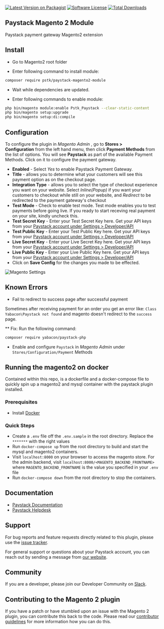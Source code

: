 [![Latest Version on Packagist][ico-version]][link-packagist]
[![Software License][ico-license]](LICENSE)
[![Total Downloads][ico-downloads]][link-downloads]

## Paystack Magento 2 Module

Paystack payment gateway Magento2 extension

## Install

* Go to Magento2 root folder

* Enter following command to install module:

```bash
composer require pstk/paystack-magento2-module
```

* Wait while dependencies are updated.

* Enter following commands to enable module:

```bash
php bin/magento module:enable Pstk_Paystack --clear-static-content
php bin/magento setup:upgrade
php bin/magento setup:di:compile
```

## Configuration

To configure the plugin in *Magento Admin* , go to __Stores > Configuration__ from the left hand menu, then click __Payment Methods__ from the list of options. You will see __Paystack__ as part of the available Payment Methods. Click on it to configure the payment gateway.

* __Enabled__ - Select _Yes_ to enable Paystack Payment Gateway.
* __Title__ - allows you to determine what your customers will see this payment option as on the checkout page.
* __Integration Type__ - allows you to select the type of checkout experience you want on your website. Select _Inline(Popup)_ if you want your customers to checkout while still on your website, and _Redirect_ to be redirected to the payment gateway's checkout
* __Test Mode__ - Check to enable test mode. Test mode enables you to test payments before going live. If you ready to start receving real payment on your site, kindly uncheck this.
* __Test Secret Key__ - Enter your Test Secret Key here. Get your API keys from your [Paystack account under Settings > Developer/API](https://dashboard.paystack.com/#/settings/developer)
* __Test Public Key__ - Enter your Test Public Key here. Get your API keys from your [Paystack account under Settings > Developer/API](https://dashboard.paystack.com/#/settings/developer)
* __Live Secret Key__ - Enter your Live Secret Key here. Get your API keys from your [Paystack account under Settings > Developer/API](https://dashboard.paystack.com/#/settings/developer)
* __Live Public Key__ - Enter your Live Public Key here. Get your API keys from your [Paystack account under Settings > Developer/API](https://dashboard.paystack.com/#/settings/developer) 
* Click on __Save Config__ for the changes you made to be effected.

![Magento Settings](https://res.cloudinary.com/drps6uoe4/image/upload/v1617968546/Screenshot_2021-04-09_at_10.51.31_outbpi.png)

## Known Errors

* Fail to redirect to success page after successful payment

Sometimes after receiving payment for an order you get an error like: `Class Yabacon\Paystack not found` 
and magento doesn't redirect to the `success` page.

** Fix:
Run the following command:

```bash
composer require yabacon/paystack-php
```

* Enable and configure `Paystack` in *Magento Admin* under `Stores/Configuration/Payment` Methods

[ico-version]: https://img.shields.io/packagist/v/pstk/paystack-magento2-module.svg?style=flat-square
[ico-license]: https://img.shields.io/badge/license-MIT-brightgreen.svg?style=flat-square
[ico-downloads]: https://img.shields.io/packagist/dt/pstk/paystack-magento2-module.svg?style=flat-square

[link-packagist]: https://packagist.org/packages/pstk/paystack-magento2-module
[link-downloads]: https://packagist.org/packages/pstk/paystack-magento2-module


## Running the magento2 on docker
Contained within this repo, is a dockerfile and a docker-compose file to quickly spin up a magento2 and mysql container with the paystack plugin installed.

### Prerequisites
- Install [Docker](https://www.docker.com/)

### Quick Steps
- Create a `.env` file off the `.env.sample` in the root directory. Replace the `*******` with the right values
- Run `docker-compose up` from the root directory to build and start the mysql and magento2 containers.
- Visit `localhost:8000` on your browser to access the magento store. For the admin backend, visit `localhost:8000/<MAGENTO_BACKEND_FRONTNAME>` where `MAGENTO_BACKEND_FRONTNAME` is the value you specified in your `.env` file
- Run `docker-compose down` from the root directory to stop the containers.


## Documentation

* [Paystack Documentation](https://developers.paystack.co/v2.0/docs/)
* [Paystack Helpdesk](https://paystack.com/help)

## Support

For bug reports and feature requests directly related to this plugin, please use the [issue tracker](https://github.com/PaystackHQ/plugin-magento-2/issues). 

For general support or questions about your Paystack account, you can reach out by sending a message from [our website](https://paystack.com/contact).

## Community

If you are a developer, please join our Developer Community on [Slack](https://slack.paystack.com).

## Contributing to the Magento 2 plugin

If you have a patch or have stumbled upon an issue with the Magento 2 plugin, you can contribute this back to the code. Please read our [contributor guidelines](https://github.com/PaystackHQ/plugin-magento-2/blob/master/CONTRIBUTING.md) for more information how you can do this.


